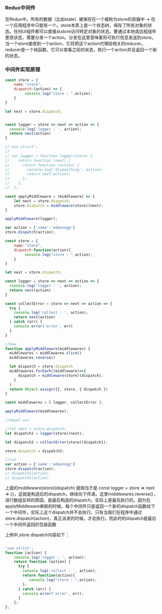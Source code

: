 
### Redux中间件

在Redux中，所有的数据（比如state）被保存在一个被称为store的容器中 → 在一个应用程序中只能有一个。store本质上是一个状态树，保存了所有对象的状态。任何UI组件都可以直接从store访问特定对象的状态。要通过本地或远程组件更改状态，需要分发一个action。分发在这里意味着将可执行信息发送到store。当一个store接收到一个action，它将把这个action代理给相关的reducer。reducer是一个纯函数，它可以查看之前的状态，执行一个action并且返回一个新的状态。

### 中间件实现原理

```javascript
const store = {
    name:"store",
    dispatch:(action) => {
	     console.log("store : ",action);
    }
}

let next = store.dispatch;


const logger = store => next => action => {
  console.log('logger : ', action);
  return next(action)
}

//'use strict';
//
// var logger = function logger(store) {
//    return function (next) {
//      return function (action) {
//        console.log('dispatching', action);
//        return next(action);
//      };
//    };
//  };

const applyMiddleware = (middleware) => {
    let next = store.dispatch;
    store.dispatch = middleware(store)(next);
}

applyMiddleware(logger);

var action = {'name':'wdaonngg'}
store.dispatch(action);
```


```javascript
const store = {
    name:"store",
    dispatch:function(action){
	     console.log("store : ",action);
    }
}

let next = store.dispatch;

const logger = store => next => action => {
  console.log('logger : ', action);
  return next(action)
}

const collectError = store => next => action => {
  try {
    console.log('collect : ', action);
    return next(action)
  } catch (err) {
    console.error('error', err)
  }
}

//how
function applyMiddleware(middlewares) {
  middlewares = middlewares.slice()
  middlewares.reverse()

  let dispatch = store.dispatch
  middlewares.forEach((middleware)=>{
      dispatch = middleware(store)(dispatch);
    }
  )
  return Object.assign({}, store, { dispatch })
}

const middlewares = [ logger, collectError ];

applyMiddleware(middlewares);

//equal ===

//let next = store.dispatch;
let dispatch1 = logger(store)(next);

let dispatch2 = collectError(store)(dispatch1);

store.dispatch = dispatch2;

//run
var action = {'name':'wdaonngg'}
store.dispatch(action);
// dispatch2(action)
// dispatch1(action)


```

上面的middleware(store)(dispatch) 就相当于是 const logger = store => next => {}，这就是构造后的dispatch，继续向下传递。这里middlewares.reverse()，进行数组反转的原因，是最后构造的dispatch，实际上是最先执行的。因为在applyMiddleware串联的时候，每个中间件只是返回一个新的dispatch函数给下一个中间件，实际上这个dispatch并不会执行。只有当我们在程序中通过store.dispatch(action)，真正派发的时候，才会执行。而此时的dispatch是最后一个中间件返回的包装函数

上例中,store.dispatch内容如下：

```javascript

'use strict';
function (action) {
    console.log('logger : ', action);
    return function (action) {
      try {
        console.log('collect : ', action);
        return function(action){
           console.log("store : ",action);
        };
      } catch (err) {
        console.error('error', err);
      }
    };
};
```

